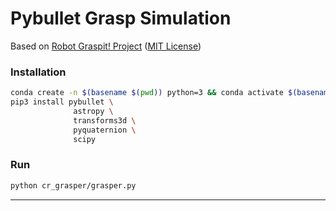 # Pybullet Grasp Simulation 

Based on [Robot Graspit! Project][cr_grasper] ([MIT License][cr_grasper-lic])

### Installation

```bash
conda create -n $(basename $(pwd)) python=3 && conda activate $(basename $(pwd))
pip3 install pybullet \
              astropy \
              transforms3d \
              pyquaternion \
              scipy

```

### Run

```bash
python cr_grasper/grasper.py
```


---

[cr_grasper]: https://github.com/carcamdou/cr_grasper
[cr_grasper-lic]: https://github.com/carcamdou/cr_grasper/blob/master/setup.py#L14
